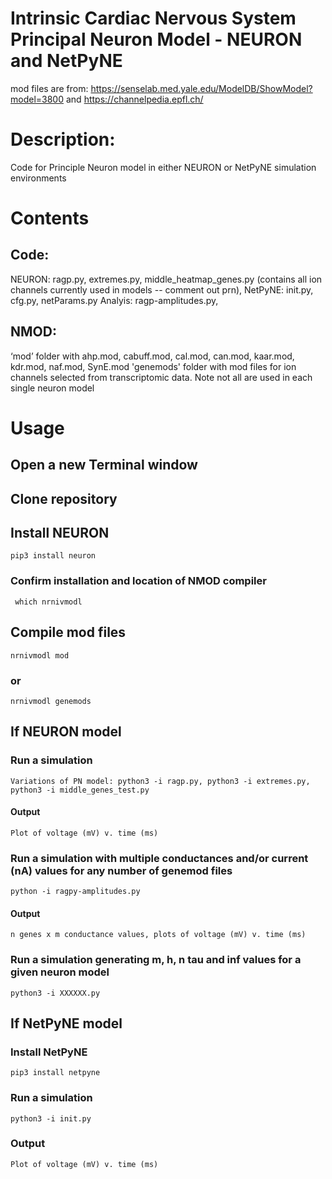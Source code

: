 # Intrinsic Cardiac Nervous System Principal Neuron Model -  NEURON and NetPyNE

mod files are from:
https://senselab.med.yale.edu/ModelDB/ShowModel?model=3800 and https://channelpedia.epfl.ch/

# Description: 
Code for Principle Neuron model in either NEURON or NetPyNE simulation environments

# Contents
## Code:
  NEURON: ragp.py, extremes.py, middle_heatmap_genes.py (contains all ion channels currently used in models -- comment out prn), 
  NetPyNE: init.py, cfg.py, netParams.py
  Analyis: ragp-amplitudes.py, 
## NMOD:
  ‘mod’ folder with ahp.mod, cabuff.mod, cal.mod, can.mod, kaar.mod, kdr.mod, naf.mod, SynE.mod
  'genemods' folder with mod files for ion channels selected from transcriptomic data. Note not all are used in each single neuron model

# Usage
## Open a new Terminal window
## Clone repository
## Install NEURON
    pip3 install neuron  
### Confirm installation and location of NMOD compiler
     which nrnivmodl 
## Compile mod files
    nrnivmodl mod
### or
    nrnivmodl genemods 
        
## If NEURON model
### Run a simulation
    Variations of PN model: python3 -i ragp.py, python3 -i extremes.py, python3 -i middle_genes_test.py
#### Output
    Plot of voltage (mV) v. time (ms)
### Run a simulation with multiple conductances and/or current (nA) values for any number of genemod files
    python -i ragpy-amplitudes.py
#### Output
    n genes x m conductance values, plots of voltage (mV) v. time (ms)
### Run a simulation generating m, h, n tau and inf values for a given neuron model
    python3 -i XXXXXX.py
    
## If NetPyNE model
### Install NetPyNE
    pip3 install netpyne
### Run a simulation
    python3 -i init.py
### Output
    Plot of voltage (mV) v. time (ms)
